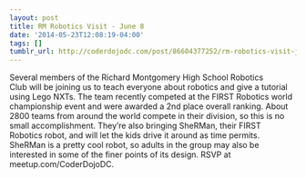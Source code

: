 ```yaml
---
layout: post
title: RM Robotics Visit - June 8
date: '2014-05-23T12:08:19-04:00'
tags: []
tumblr_url: http://coderdojodc.com/post/86604377252/rm-robotics-visit-june-8
---
```

Several members of the Richard Montgomery High School Robotics Club will be joining us to teach everyone about robotics and give a tutorial using Lego NXTs. The team recently competed at the FIRST Robotics world championship event and were awarded a 2nd place overall ranking. About 2800 teams from around the world compete in their division, so this is no small accomplishment. They’re also bringing SheRMan, their FIRST Robotics robot, and will let the kids drive it around as time permits. SheRMan is a pretty cool robot, so adults in the group may also be interested in some of the finer points of its design.
RSVP at meetup.com/CoderDojoDC.
